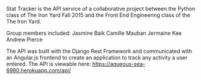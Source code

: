 Stat Tracker is the API service of a collaborative project between
the Python class of The Iron Yard Fall 2015 and the Front End Engineering
class of the The Iron Yard.

Group members included:
Jasmine Baik
Camille Mauban
Jermaine Kee
Andrew Pierce

The API was built with the Django Rest Framework and communicated with an
Angular.js frontend to create an application to track any activity a user
entered. The API is viewable here:  https://aqueous-sea-6980.herokuapp.com/api/
